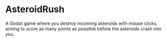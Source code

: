 # AsteroidRush
A Godot game where you destroy incoming asteroids with mouse clicks, aiming to score as many points as possible before the asteroids crash into you.
